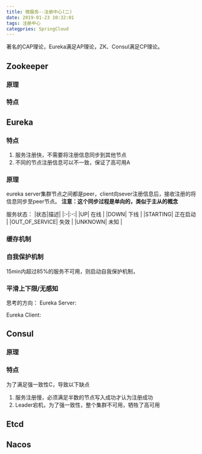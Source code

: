 ```yaml
---
title: 微服务--注册中心(二)
date: 2019-01-23 10:32:01
tags: 注册中心
categpries: SpringCloud
---
```

著名的CAP理论，Eureka满足AP理论，ZK、Consul满足CP理论。

<!-- more -->
## Zookeeper
### 原理

### 特点

## Eureka
### 特点
1. 服务注册快，不需要将注册信息同步到其他节点
2. 不同的节点注册信息可以不一致，保证了高可用A

### 原理
eureka server集群节点之间都是peer，client向sever注册信息后，接收注册的将信息同步至peer节点。
**注意：这个同步过程是单向的，类似于主从的概念**

服务状态：
|状态|描述|
|:-|:-:|
|UP| 在线 |
|DOWN| 下线 |
|STARTING| 正在启动 |
|OUT_OF_SERVICE| 失效 |
|UNKNOWN| 未知 |

### 缓存机制

### 自我保护机制
15min内超过85%的服务不可用，则启动自我保护机制，

### 平滑上下限/无感知
思考的方向：
Eureka Server:

Eureka Client:

## Consul
### 原理

### 特点
为了满足强一致性C，导致以下缺点

1. 服务注册慢，必须满足半数的节点写入成功才认为注册成功
2. Leader宕机，为了强一致性，整个集群不可用，牺牲了高可用


## Etcd

## Nacos